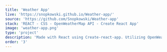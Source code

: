 ```yaml
---
title: 'Weather App'
live: 'https://snopkowski.github.io/Weather-app/'
source: 'https://github.com/Snopkowski/Weather-app'
stack: 'REACT - CSS - OpenWeatherMap API - Create React App'
image: 'weather-app.png'
type: 'project'
description: 'Made with React using Create-react-app. Utilizing OpenWeatherMap API.'
order: '3'
---
```


